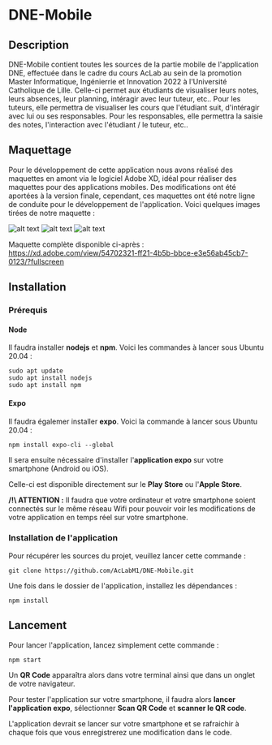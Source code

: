 # DNE-Mobile

## Description

DNE-Mobile contient toutes les sources de la partie mobile de l'application DNE, effectuée dans le cadre du cours AcLab au sein de la promotion Master Informatique, Ingénierrie et Innovation 2022 à l'Université Catholique de Lille.
Celle-ci permet aux étudiants de visualiser leurs notes, leurs absences, leur planning, intéragir avec leur tuteur, etc..
Pour les tuteurs, elle permettra de visualiser les cours que l'étudiant suit, d'intéragir avec lui ou ses responsables.
Pour les responsables, elle permettra la saisie des notes, l'interaction avec l'étudiant / le tuteur, etc..

## Maquettage

Pour le développement de cette application nous avons réalisé des maquettes en amont via le logiciel Adobe XD, idéal pour réaliser des maquettes pour des applications mobiles. Des modifications ont été aportées à la version finale, cependant, ces maquettes ont été notre ligne de conduite pour le développement de l'application. Voici quelques images tirées de notre maquette :

![alt text](https://ibb.co/0G0zgkd) ![alt text](https://ibb.co/zHh0bdy) ![alt text](https://ibb.co/zHh0bdy)

Maquette complète disponible ci-après : https://xd.adobe.com/view/54702321-ff21-4b5b-bbce-e3e56ab45cb7-0123/?fullscreen

## Installation

### Prérequis

#### Node

Il faudra installer **nodejs** et **npm**. Voici les commandes à lancer sous Ubuntu 20.04 :
```
sudo apt update
sudo apt install nodejs
sudo apt install npm
```

#### Expo

Il faudra égalemer installer **expo**. Voici la commande à lancer sous Ubuntu 20.04 :

```
npm install expo-cli --global
```

Il sera ensuite nécessaire d'installer l'**application expo** sur votre smartphone (Android ou iOS).

Celle-ci est disponible directement sur le **Play Store** ou l'**Apple Store**.

**/!\ ATTENTION :** Il faudra que votre ordinateur et votre smartphone soient connectés sur le même réseau Wifi pour pouvoir voir les modifications de votre application en temps réel sur votre smartphone.

### Installation de l'application

Pour récupérer les sources du projet, veuillez lancer cette commande :

```
git clone https://github.com/AcLabM1/DNE-Mobile.git
```

Une fois dans le dossier de l'application, installez les dépendances :

```
npm install
```

## Lancement

Pour lancer l'application, lancez simplement cette commande :

```
npm start
```

Un **QR Code** apparaîtra alors dans votre terminal ainsi que dans un onglet de votre navigateur.

Pour tester l'application sur votre smartphone, il faudra alors **lancer l'application expo**, sélectionner **Scan QR Code** et **scanner le QR code**.

L'application devrait se lancer sur votre smartphone et se rafraichir à chaque fois que vous enregistrerez une modification dans le code.
